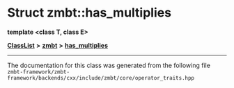 

# Struct zmbt::has\_multiplies

**template &lt;class T, class E&gt;**



[**ClassList**](annotated.md) **>** [**zmbt**](namespacezmbt.md) **>** [**has\_multiplies**](structzmbt_1_1has__multiplies.md)







































































------------------------------
The documentation for this class was generated from the following file `zmbt-framework/zmbt-framework/backends/cxx/include/zmbt/core/operator_traits.hpp`


